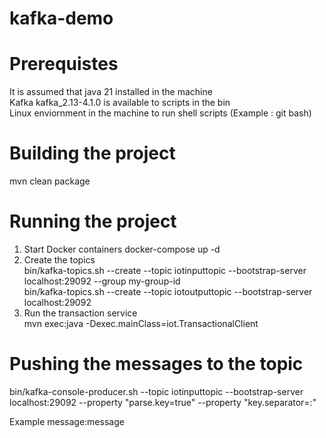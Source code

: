 ﻿# kafka-demo

# Prerequistes

 It is assumed that java 21 installed in the machine <br/>
 Kafka kafka_2.13-4.1.0 is available to scripts in the bin <br/>
 Linux enviornment in the machine to run shell scripts (Example : git bash) <br/>

# Building the project

 mvn clean package <br/>

# Running the project

  1. Start Docker containers docker-compose up -d <br/>
  2. Create the topics <br/>
  bin/kafka-topics.sh --create --topic iotinputtopic --bootstrap-server localhost:29092 --group my-group-id <br/>
  bin/kafka-topics.sh --create --topic iotoutputtopic --bootstrap-server localhost:29092 <br/>
  3. Run the transaction service <br/>
  mvn exec:java -Dexec.mainClass=iot.TransactionalClient <br/>

# Pushing the messages to the topic
 bin/kafka-console-producer.sh --topic iotinputtopic --bootstrap-server localhost:29092 --property "parse.key=true" --property "key.separator=:" <br/>

 Example message:message <br/>





